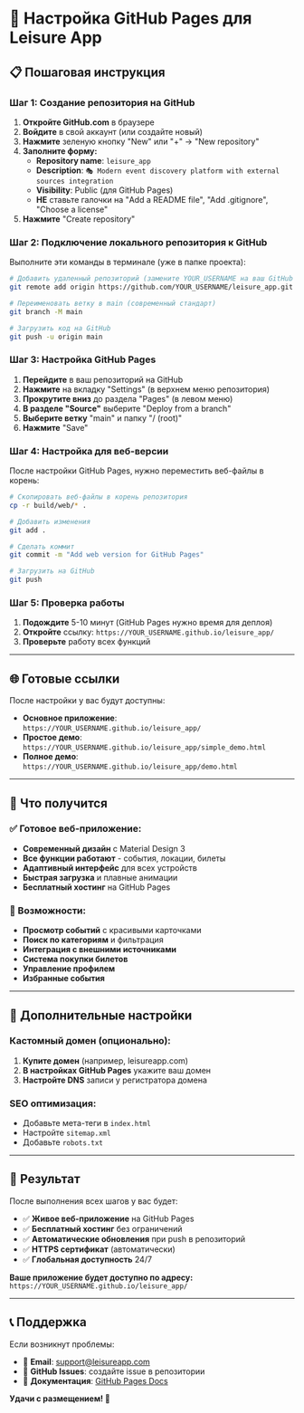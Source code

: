 # 🚀 Настройка GitHub Pages для Leisure App

## 📋 Пошаговая инструкция

### Шаг 1: Создание репозитория на GitHub

1. **Откройте GitHub.com** в браузере
2. **Войдите** в свой аккаунт (или создайте новый)
3. **Нажмите** зеленую кнопку "New" или "+" → "New repository"
4. **Заполните форму:**
   - **Repository name**: `leisure_app`
   - **Description**: `🎭 Modern event discovery platform with external sources integration`
   - **Visibility**: Public (для GitHub Pages)
   - **НЕ** ставьте галочки на "Add a README file", "Add .gitignore", "Choose a license"
5. **Нажмите** "Create repository"

### Шаг 2: Подключение локального репозитория к GitHub

Выполните эти команды в терминале (уже в папке проекта):

```bash
# Добавить удаленный репозиторий (замените YOUR_USERNAME на ваш GitHub username)
git remote add origin https://github.com/YOUR_USERNAME/leisure_app.git

# Переименовать ветку в main (современный стандарт)
git branch -M main

# Загрузить код на GitHub
git push -u origin main
```

### Шаг 3: Настройка GitHub Pages

1. **Перейдите** в ваш репозиторий на GitHub
2. **Нажмите** на вкладку "Settings" (в верхнем меню репозитория)
3. **Прокрутите вниз** до раздела "Pages" (в левом меню)
4. **В разделе "Source"** выберите "Deploy from a branch"
5. **Выберите ветку** "main" и папку "/ (root)"
6. **Нажмите** "Save"

### Шаг 4: Настройка для веб-версии

После настройки GitHub Pages, нужно переместить веб-файлы в корень:

```bash
# Скопировать веб-файлы в корень репозитория
cp -r build/web/* .

# Добавить изменения
git add .

# Сделать коммит
git commit -m "Add web version for GitHub Pages"

# Загрузить на GitHub
git push
```

### Шаг 5: Проверка работы

1. **Подождите** 5-10 минут (GitHub Pages нужно время для деплоя)
2. **Откройте** ссылку: `https://YOUR_USERNAME.github.io/leisure_app/`
3. **Проверьте** работу всех функций

---

## 🌐 Готовые ссылки

После настройки у вас будут доступны:

- **Основное приложение**: `https://YOUR_USERNAME.github.io/leisure_app/`
- **Простое демо**: `https://YOUR_USERNAME.github.io/leisure_app/simple_demo.html`
- **Полное демо**: `https://YOUR_USERNAME.github.io/leisure_app/demo.html`

---

## 🎯 Что получится

### ✅ Готовое веб-приложение:
- **Современный дизайн** с Material Design 3
- **Все функции работают** - события, локации, билеты
- **Адаптивный интерфейс** для всех устройств
- **Быстрая загрузка** и плавные анимации
- **Бесплатный хостинг** на GitHub Pages

### 📱 Возможности:
- **Просмотр событий** с красивыми карточками
- **Поиск по категориям** и фильтрация
- **Интеграция с внешними источниками**
- **Система покупки билетов**
- **Управление профилем**
- **Избранные события**

---

## 🔧 Дополнительные настройки

### Кастомный домен (опционально):
1. **Купите домен** (например, leisureapp.com)
2. **В настройках GitHub Pages** укажите ваш домен
3. **Настройте DNS** записи у регистратора домена

### SEO оптимизация:
- Добавьте мета-теги в `index.html`
- Настройте `sitemap.xml`
- Добавьте `robots.txt`

---

## 🎉 Результат

После выполнения всех шагов у вас будет:

- ✅ **Живое веб-приложение** на GitHub Pages
- ✅ **Бесплатный хостинг** без ограничений
- ✅ **Автоматические обновления** при push в репозиторий
- ✅ **HTTPS сертификат** (автоматически)
- ✅ **Глобальная доступность** 24/7

**Ваше приложение будет доступно по адресу:**
`https://YOUR_USERNAME.github.io/leisure_app/`

---

## 📞 Поддержка

Если возникнут проблемы:
- 📧 **Email**: support@leisureapp.com
- 💬 **GitHub Issues**: создайте issue в репозитории
- 📖 **Документация**: [GitHub Pages Docs](https://docs.github.com/en/pages)

**Удачи с размещением! 🚀**
